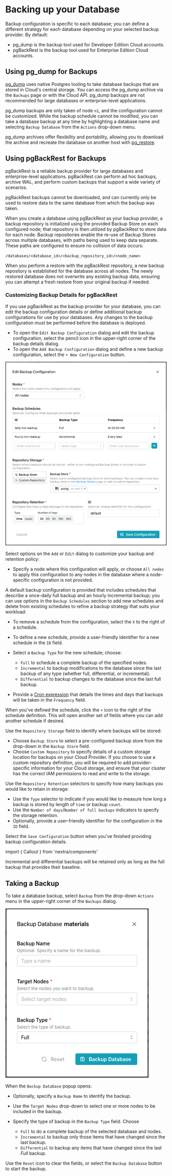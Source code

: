 # Backing up your Database

Backup configuration is specific to each database; you can define a different strategy for each database depending on your selected backup provider.  By default:

* pg_dump is the backup tool used for Developer Edition Cloud accounts.
* pgBackRest is the backup tool used for Enterprise Edition Cloud accounts.

## Using pg_dump for Backups

[pg_dump](https://www.postgresql.org/docs/16/app-pgdump.html) uses native Postgres tooling to take database backups that are stored in Cloud's central storage. You can access the pg_dump archive via the `Backups` page or with the Cloud API. pg_dump backups are not recommended for large databases or enterprise-level applications.

pg_dump backups are only taken of node `n1`, and the configuration cannot be customized. While the backup schedule cannot be modified, you can take a database backup at any time by highlighting a database name and selecting `Backup Database` from the `Actions` drop-down menu. 

pg_dump archives offer flexibility and portability, allowing you to download the archive and recreate the database on another host with [pg_restore](https://www.postgresql.org/docs/16/app-pgrestore.html).

## Using pgBackRest for Backups

pgBackRest is a reliable backup provider for large databases and enterprise-level applications. pgBackRest can perform ad hoc backups, archive WAL, and perform custom backups that support a wide variety of scenarios.

pgBackRest backups cannot be downloaded, and can currently only be used to restore data to the same database from which the backup was taken. 

When you create a database using pgBackRest as your backup provider, a backup repository is initialized using the provided Backup Store on each configured node; that repository is then utilized by pgBackRest to store data for each node. Backup repositories enable the re-use of Backup Stores across multiple databases, with paths being used to keep data separate. These paths are configured to ensure no collision of data occurs:

`/databases/<database_id>/<backup_repository_id>/<node_name>`

When you perform a restore with the pgBackRest repository, a new backup repository is established for the database across all nodes. The newly restored database does not overwrite any existing backup data, ensuring you can attempt a fresh restore from your original backup if needed.

### Customizing Backup Details for pgBackRest

If you use pgBackRest as the backup provider for your database, you can edit the backup configuration details or define additional backup configurations for use by your databases. Any changes to the backup configuration must be performed before the database is deployed. 

* To open the `Edit Backup Configuration` dialog and edit the backup configuration, select the pencil icon in the upper-right corner of the backup details dialog.
* To open the `Add Backup Configuration` dialog and define a new backup configuration, select the `+ New Configuration` button. 

![Editing a backup configuration](../images/edit_backup_configuration.png)

Select options on the `Add` or `Edit` dialog to customize your backup and retention policy:

* Specify a node where this configuration will apply, or choose `All nodes` to apply this configuration to any nodes in the database where a node-specific configuration is not provided.

A default backup configuration is provided that includes schedules that describe a once-daily full backup and an hourly incremental backup; you can use options in the `Backup Schedules` section to add new schedules and delete from existing schedules to refine a backup strategy that suits your workload:

* To remove a schedule from the configuration, select the `X` to the right of a schedule.
* To define a new schedule, provide a user-friendly identifier for a new schedule in the `ID` field.
* Select a `Backup Type` for the new schedule; choose: 
    * `Full` to schedule a complete backup of the specified nodes.
    * `Incremental` to backup modifications to the database since the last backup of any type (whether full, differential, or incremental).
    *  `Differential` to backup changes to the database since the last full backup.

* Provide a [Cron expression](https://docs.gitlab.com/ee/topics/cron/) that details the times and days that backups will be taken in the `Frequency` field.

When you've defined the schedule, click the `+` icon to the right of the schedule definition. This will open another set of fields where you can add another schedule if desired.

Use the `Repository Storage` field to identify where backups will be stored:

* Choose `Backup Store` to select a pre-configured backup store from the drop-down in the `Backup Store` field.
* Choose `Custom Repository` to specify details of a custom storage location for backups on your Cloud Provider. If you choose to use a custom repository definition, you will be required to add provider-specific information for your Cloud storage, and ensure that your cluster has the correct IAM permissions to read and write to the storage.

Use the `Repository Retention` selectors to specify how many backups you would like to retain in storage:

* Use the `Type` selector to indicate if you would like to measure how long a backup is stored by length of `time` or backup `count`. 
* Use the `Number of days`/`Number of full backups` indicators to specify the storage retention.
* Optionally, provide a user-friendly identifier for the configuration in the `ID` field.

Select the `Save Configuration` button when you've finished providing backup configuration details.

import { Callout } from 'nextra/components'
 
<Callout type="info">
  Incremental and differential backups will be retained only as long as the full backup that provides their baseline.
</Callout>


## Taking a Backup

To take a database backup, select `Backup` from the drop-down `Actions` menu in the upper-right corner of the `Backups` dialog. 

![Taking a backup](../images/take_backup.png)

When the `Backup Database` popup opens:

* Optionally, specify a `Backup Name` to identify the backup.
* Use the `Target Nodes` drop-down to select one or more nodes to be included in the backup.
* Specify the type of backup in the `Backup Type` field. Choose
    
    * `Full` to do a complete backup of the selected database and nodes.
    * `Incremental` to backup only those items that have changed since the last backup.
    * `Differential` to backup any items that have changed since the last *Full* backup.

Use the `Reset` icon to clear the fields, or select the `Backup Database` button to start the backup.
